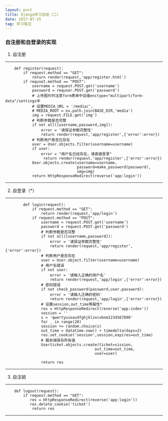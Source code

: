 ```yaml
---
layout: post
title: Django学习总结（二）
date: 2017-07-25
tag: 学习笔记
---
```



### 自注册和自登录的实现
1. 自注册
---
        def register(request):
            if request.method == "GET":
                return render(request,'app/register.html')
            if requset.method == "POST":
                username = request.POST.get('username')
                password = requser.POST.get('password')
                # 上传图片时注意form表单中设值enctype="multipart/form-data"/settings中
                # 设置MEDIA_URL = '/media/'，
                # MEDIA_ROOT = os.path.join(BASE_DIR,'media')
                img = request.FILE.get('img') 
                # 判断参数是否完整
                if not all([username,password,img]):
                    error = '请保证参数完整性'
                    return render(request,'app/register',{'error':error})
                # 判断用户是否已存在
                user = User.objects.filter(username=username)
                if user:
                    error = "用户名已经存在，请直接登录"
                     return render(request,'app/register',{'error':error})
                User.objects.create(username=username,
                                    password=make_password(password),
                                    img=img)
                return HttpResponseRedirect(reverse('app:login'))
---

2. 自登录（*）
---

            def login(request):
                if request.method == "GET":
                    return render(request,'app/login')
                if request.method == "POST":
                    username = request.POST.get('username')
                    password = request.POST.get('password')
                    # 判断参数是否完整
                    if not all([username,password]):
                        error = '请保证参数完整性'
                        return render(request,'app/register',{'error':error})
                    # 判断用户是否存在
                    user = User.object.filter(username=username)
                    # 用户名错误
                    if not user:
                        error = '请输入正确的用户名'
                        return render(request,'app/login',{'error':error})
                    # 密码错误
                    if not check_password(password,user.password):
                        error = '请输入正确的密码'
                        return render(request,'app/login',{'error':error})
                    # 设置session,out_time等属性*
                    res = HttpResponseRedirect(reverse('app:index'))
                    session = ''
                    s = 'qwertyuioasdfghjklzxcvbnm1234567890'
                    for _ in range(20)
                    session += random.choice(s)
                    out_time = datatime.now() + timedelta(days=2)
                    res.set_cookie('session',session,expires=out_time)
                    # 服务端保存所有值
                    Userticket.objects.create(ticket=sission,
                                            out_time=out_time,
                                            user=user)
                                
                    return res            

---


3. 自注销
---

        def logout(request):
            if request.method == "GET":
               res = HttpResponseRedirect(reverse('app:login'))
               res.delete_cookie('ticket')
                return res



---













